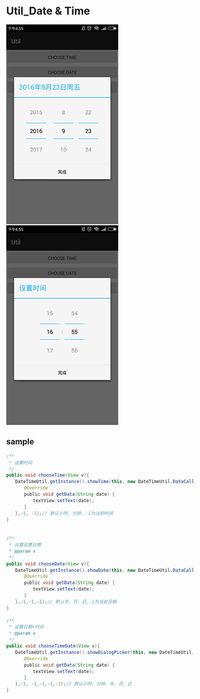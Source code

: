 # Util_Date & Time
 
![](../app/src/main/res/mipmap-xhdpi/ic_date.png "")
![](../app/src/main/res/mipmap-xhdpi/ic_time.png "")  

## sample 
```JAVA    
/**
 * 设置时间 
 */ 
public void chooseTime(View v){
　　DateTimeUtil.getInstance().showTime(this, new DateTimeUtil.DataCallBack() {
　　　　@Override
　　　　public void getData(String date) {
　　　　　　textView.setText(date);
　　　　}
　　},-1, -1);// 默认小时、分钟，-1为当前时间
}
 

/**
 * 设置设置日期
 * @param v
 */
public void chooseDate(View v){
　　DateTimeUtil.getInstance().showDate(this, new DateTimeUtil.DataCallBack() {
　　　　@Override
　　　　public void getData(String date) {
　　　　　　textView.setText(date);
　　　　}
　　},-1,-1,-1);// 默认年、月、日,-1为当前日期
}

/**
 * 设置日期+时间
 * @param v
 */
public void chooseTimeDate(View v){
　　DateTimeUtil.getInstance().showDialogPicker(this, new DateTimeUtil.DataCallBack() {
　　　　@Override
　　　　public void getData(String date) {
　　　　　　textView.setText(date);
　　　　}
　　},-1, -1,-1,-1,-1);// 默认小时、分钟、年、月、日
}
```
